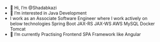 - 👋 Hi, I’m @Shadabkazi
- 👀 I’m interested in Java Development
- I work as an Associate Software Engineer where I work actively on below technologies
  Spring Boot
  JAX-RS
  JAX-WS
  AWS
  MySQL
  Docker
  Tomcat
- 🌱 I’m currently Practising Frontend SPA Framework like Angular
